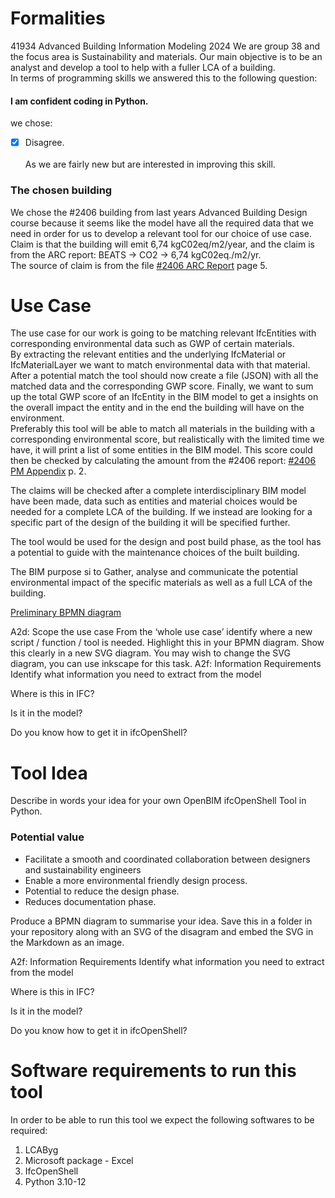 # Formalities
41934 Advanced Building Information Modeling 2024
We are group 38 and the focus area is Sustainability and materials. Our main objective is to be an analyst and develop a tool to help with a fuller LCA of a building.   
In terms of programming skills we answered this to the following question:  
#### I am confident coding in Python.  
we chose:  
- [x] Disagree.   
<br /> As we are fairly new but are interested in improving this skill.

### The chosen building 
We chose the #2406 building from last years Advanced Building Design course because it seems like the model have all the required data that we need in order for us to develop a relevant tool for our choice of use case.  
Claim is that the building will emit 6,74 kgC02eq/m2/year, and the claim is from the ARC report: BEATS -> CO2 -> 6,74 kgC02eq./m2/yr.  
The source of claim is from the file [#2406 ARC Report](https://github.com/fcBIM/gruppe38/blob/809fada3f66e063b730dfc2ff6c38421f6afafb6/rules/Assignment%202/files/CES_BLD_24_06_ARC.pdf) page 5.  
# Use Case
The use case for our work is going to be matching relevant IfcEntities with corresponding environmental data such as GWP of certain materials.  
By extracting the relevant entities and the underlying IfcMaterial or IfcMaterialLayer we want to match environmental data with that material. After a potential match the tool should now create a file (JSON) with all the matched data and the corresponding GWP score. Finally, we want to sum up the total GWP score of an IfcEntity in the BIM model to get a insights on the overall impact the entity and in the end the building will have on the environment.  
Preferably this tool will be able to match all materials in the building with a corresponding environmental score, but realistically with the limited time we have, it will print a list of some entities in the BIM model. This score could then be checked by calculating the amount from the #2406 report: [#2406 PM Appendix](https://github.com/fcBIM/gruppe38/blob/bfc0fecdb650550fa5acecadf90a5e590b67155d/rules/Assignment%202/files/CES_BLD_24_06_PM_Appendix.pdf) p. 2.

The claims will be checked after a complete interdisciplinary BIM model have been made, data such as entities and material choices would be needed for a complete LCA of the building. If we instead are looking for a specific part of the design of the building it will be specified further. 

The tool would be used for the design and post build phase, as the tool has a potential to guide with the maintenance choices of the built building.

The BIM purpose si to Gather, analyse and communicate the potential environmental impact of the specific materials as well as a full LCA of the building.

[Preliminary BPMN diagram](https://github.com/fcBIM/gruppe38/blob/2469687baea8ea2ae0baedddbf63d1b55d766b13/rules/Assignment%202/IMG/PreliminaryBPMN.png)

A2d: Scope the use case
From the ‘whole use case’ identify where a new script / function / tool is needed. Highlight this in your BPMN diagram. Show this clearly in a new SVG diagram. You may wish to change the SVG diagram, you can use inkscape for this task.
A2f: Information Requirements
Identify what information you need to extract from the model

Where is this in IFC?

Is it in the model?

Do you know how to get it in ifcOpenShell?


# Tool Idea  
Describe in words your idea for your own OpenBIM ifcOpenShell Tool in Python.

### Potential value  
- Facilitate a smooth and coordinated collaboration between designers and sustainability engineers
- Enable a more environmental friendly design process.
- Potential to reduce the design phase.
- Reduces documentation phase.


Produce a BPMN diagram to summarise your idea. Save this in a folder in your repository along with an SVG of the disagram and embed the SVG in the Markdown as an image.

A2f: Information Requirements
Identify what information you need to extract from the model

Where is this in IFC?

Is it in the model?

Do you know how to get it in ifcOpenShell?


# Software requirements to run this tool  

In order to be able to run this tool we expect the following softwares to be required:  
1. LCAByg
2. Microsoft package - Excel
3. IfcOpenShell
4. Python 3.10-12
